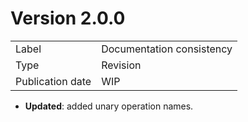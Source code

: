# Version 2.0.0

|                  |                           |
|------------------|---------------------------|
| Label            | Documentation consistency |
| Type             | Revision                  |
| Publication date | WIP                       |

- **Updated**: added unary operation names.